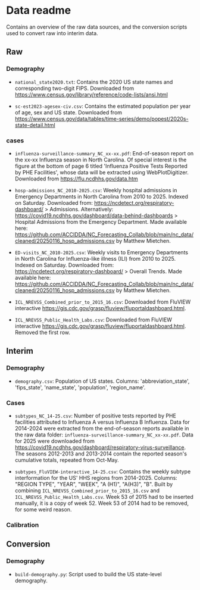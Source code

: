 # Data readme

Contains an overview of the raw data sources, and the conversion scripts used to convert raw into interim data.

## Raw

### Demography

+ `national_state2020.txt`: Contains the 2020 US state names and corresponding two-digit FIPS. Downloaded from https://www.census.gov/library/reference/code-lists/ansi.html

+ `sc-est2023-agesex-civ.csv`: Contains the estimated population per year of age, sex and US state. Downloaded from https://www.census.gov/data/tables/time-series/demo/popest/2020s-state-detail.html 

### cases

+ `influenza-surveillance-summary_NC_xx-xx.pdf`: End-of-season report on the xx-xx Influenza season in North Carolina. Of special interest is the figure at the bottom of page 6 titled 'Influenza Positive Tests Reported by PHE Facilities', whose data will be extracted using WebPlotDigitizer. Downloaded from https://flu.ncdhhs.gov/data.htm

+ `hosp-admissions_NC_2010-2025.csv`: Weekly hospital admissions in Emergency Departments in North Carolina from 2010 to 2025. Indexed on Saturday. Downloaded from: https://ncdetect.org/respiratory-dashboard/ > Admissions. Alternatively: https://covid19.ncdhhs.gov/dashboard/data-behind-dashboards > Hospital Admissions from the Emergency Department. Made available here: https://github.com/ACCIDDA/NC_Forecasting_Collab/blob/main/nc_data/cleaned/20250116_hosp_admissions.csv by Matthew Mietchen.

+ `ED-visits_NC_2010-2025.csv`: Weekly visits to Emergency Departments in North Carolina for Influenza-like illness (ILI) from 2010 to 2025. Indexed on Saturday. Downloaded from: https://ncdetect.org/respiratory-dashboard/ > Overall Trends. Made available here: https://github.com/ACCIDDA/NC_Forecasting_Collab/blob/main/nc_data/cleaned/20250116_hosp_admissions.csv by Matthew Mietchen.

+ `ICL_NREVSS_Combined_prior_to_2015_16.csv`: Downloaded from FluVIEW interactive https://gis.cdc.gov/grasp/fluview/fluportaldashboard.html. 

+ `ICL_NREVSS_Public_Health_Labs.csv`: Downloaded from FluVIEW interactive https://gis.cdc.gov/grasp/fluview/fluportaldashboard.html. Removed the first row. 

## Interim

### Demography

+ `demography.csv`: Population of US states. Columns: 'abbreviation_state', 'fips_state', 'name_state', 'population', 'region_name'.

### Cases

+ `subtypes_NC_14-25.csv`: Number of positive tests reported by PHE facilities attributed to Influenza A versus Influenza B Influenza. Data for 2014-2024 were extracted from the end-of-season reports available in the raw data folder: `influenza-surveillance-summary_NC_xx-xx.pdf`. Data for 2025 were downloaded from https://covid19.ncdhhs.gov/dashboard/respiratory-virus-surveillance. The seasons 2012-2013 and 2013-2014 contain the reported season's cumulative totals, repeated from Oct-May.

+ `subtypes_FluVIEW-interactive_14-25.csv`: Contains the weekly subtype interformation for the US' HHS regions from 2014-2025. Columns: "REGION TYPE", "YEAR", "WEEK", "A (H1)", "A(H3)", "B".  Built by combining `ICL_NREVSS_Combined_prior_to_2015_16.csv` and `ICL_NREVSS_Public_Health_Labs.csv`. Week 53 of 2015 had to be inserted manually, it is a copy of week 52. Week 53 of 2014 had to be removed, for some weird reason.

### Calibration

## Conversion

### Demography

+ `build-demography.py`: Script used to build the US state-level demography.